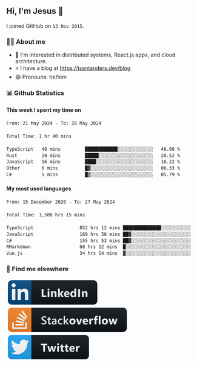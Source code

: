 ## Hi, I'm Jesus 👋

I joined GitHub on `13 Nov 2015`.

<!-- Talking about you -->

### 👨‍💻 About me

- 👦 I'm interested in distributed systems, React.js apps, and cloud architecture.
- ⚡️ I have a blog at <https://jsantanders.dev/blog>
- 😄 Pronouns: he/him

### 📊 Github Statistics

#### This week I spent my time on

<!--START_SECTION:weekly-->

```txt
From: 21 May 2024 - To: 28 May 2024

Total Time: 1 hr 40 mins

TypeScript   48 mins         ████████████░░░░░░░░░░░░░   48.08 %
Rust         20 mins         █████░░░░░░░░░░░░░░░░░░░░   20.52 %
JavaScript   16 mins         ████░░░░░░░░░░░░░░░░░░░░░   16.22 %
Other        6 mins          █▓░░░░░░░░░░░░░░░░░░░░░░░   06.33 %
C#           5 mins          █▒░░░░░░░░░░░░░░░░░░░░░░░   05.79 %
```

<!--END_SECTION:weekly-->

#### My most used languages

<!--START_SECTION:alltime-->

```txt
From: 15 December 2020 - To: 27 May 2024

Total Time: 1,508 hrs 15 mins

TypeScript                 852 hrs 12 mins ██████████████░░░░░░░░░░░   56.50 %
JavaScript                 169 hrs 56 mins ██▓░░░░░░░░░░░░░░░░░░░░░░   11.27 %
C#                         155 hrs 53 mins ██▓░░░░░░░░░░░░░░░░░░░░░░   10.34 %
RMarkdown                  68 hrs 12 mins  █░░░░░░░░░░░░░░░░░░░░░░░░   04.52 %
Vue.js                     34 hrs 54 mins  ▓░░░░░░░░░░░░░░░░░░░░░░░░   02.31 %
```

<!--END_SECTION:alltime-->

### 📢 Find me elsewhere

<p>
  <a target="_blank" href="https://linkedin.com/in/jsantanders">
    <img src="https://github.com/jsantanders/jsantanders/blob/master/img/linkedin.svg" alt="LinkedIn" style="vertical-align:top; margin:4px">
  </a>
  
  <a target="_blank" href="https://stackoverflow.com/users/7318331/jesus-santander">
    <img src="https://github.com/jsantanders/jsantanders/blob/master/img/stackoverflow.svg" alt="StackOverflow" style="vertical-align:top; margin:4px">
  </a>
  
  <a target="_blank" href="http://twitter.com/jsantanders">
    <img src="https://github.com/jsantanders/jsantanders/blob/master/img/twitter.svg" alt="Twitter" style="vertical-align:top; margin:4px">
  </a>
</p>

